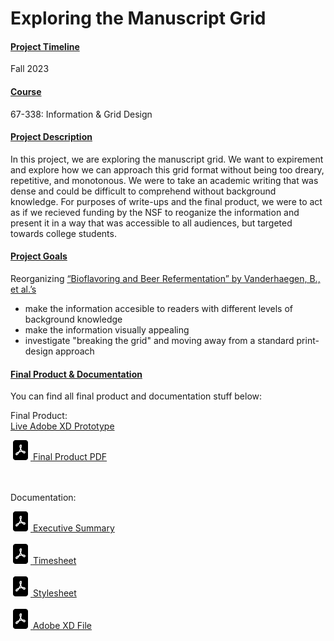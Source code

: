 # Exploring the Manuscript Grid



#### <u>Project Timeline</u>
Fall 2023



#### <u>Course</u>
67-338: Information & Grid Design



#### <u>Project Description</u>
In this project, we are exploring the manuscript grid. We want to expirement and explore how we can approach this grid format without being too dreary, repetitive, and monotonous. We were to take an academic writing that was dense and could be difficult to comprehend without background knowledge. For purposes of write-ups and the final product, we were to act as if we recieved funding by the NSF to reoganize the information and present it in a way that was accessible to all audiences, but targeted towards college students.



#### <u>Project Goals</u>
Reorganizing <a href="https://link.springer.com/article/10.1007/s00253-003-1340-5" target="_blank">“Bioflavoring and Beer Refermentation” by Vanderhaegen, B., et al.’s</a>
- make the information accesible to readers with different levels of background knowledge
- make the information visually appealing
- investigate "breaking the grid" and moving away from a standard print-design approach



#### <u>Final Product & Documentation</u>
You can find all final product and documentation stuff below:

Final Product:
<br>
<a href="https://xd.adobe.com/view/c0e07d8b-14c9-402a-b551-d37cbdfb9c60-95b3/?fullscreen" target="_blank">Live Adobe XD Prototype</a>
<div class='icon-container'>
        <a href='/resources/projects/manuscript/Final-Prototype-jurista.pdf' target='_blank' class='icon'>
                <img src='/resources/icons/pdf.svg' width='32' height='32' alt='link to  GitHub' style="border-radius:0px;">
                <span>Final Product PDF</span>
        </a>
</div>
<br><br>

Documentation:
<div class='icon-container'>
        <a href='/resources/projects/manuscript/executive-summary-jurista.pdf' target='_blank' class='icon'>
                <img src='/resources/icons/pdf.svg' width='32' height='32' alt='link to  GitHub' style="border-radius:0px;">
                <span>Executive Summary</span>
        </a>
        <br><br>
        <a href='/resources/projects/manuscript/manuscript-timesheet-jurista.pdf' target='_blank' class='icon'>
                <img src='/resources/icons/pdf.svg' width='32' height='32' alt='link to  GitHub' style="border-radius:0px;">
                <span>Timesheet</span>
        </a>
        <br><br>
        <a href='/resources/projects/manuscript/Stylesheet-jurista.pdf' target='_blank' class='icon'>
                <img src='/resources/icons/pdf.svg' width='32' height='32' alt='link to  GitHub' style="border-radius:0px;">
                <span>Stylesheet</span>
        </a>
        <br><br>
        <a href='/resources/projects/manuscript/Final-Prototype-jurista.xd' target='_blank' class='icon'>
                <img src='/resources/icons/pdf.svg' width='32' height='32' alt='link to  GitHub' style="border-radius:0px;">
                <span>Adobe XD File</span>
        </a>
        <br>
</div>